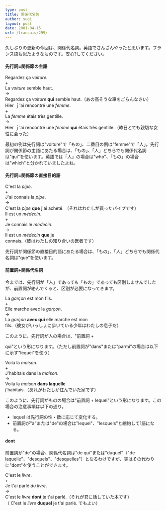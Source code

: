 ```yaml
---
type: post
title: 関係代名詞
author: sugi
layout: post
date: 2001-04-15
url: /francais/299/
---
```

久しぶりの更新の今回は、関係代名詞。英語でさんざんやったと思います。フランス語も似たようなものです。安心?してください。

#### 先行詞=関係節の主語

<div class="example">
  Regardez &ccedil;a <em>voiture.</em><br /> +<br /> La <em>voiture</em> semble haut.<br /> &rarr;<br /> Regardez &ccedil;a <em>voiture</em> <strong>qui</strong> semble haut.（あの高そうな車をごらんなさい）
</div>

<div class="example">
  Hier ｊ'ai rencontr&eacute; une <em>femme</em>.<br /> +<br /> La <em>femme</em> &eacute;tais tr&egrave;s gentille.<br /> &rarr;<br /> Hier ｊ'ai rencontr&eacute; une <em>femme</em> <strong>qui</strong> &eacute;tais tr&egrave;s gentille.（昨日とても親切な女性に会った）
</div>

最初の例は先行詞は"voiture"で「もの」、二番目の例は"femme"で「人」。先行詞が関係節の主語にあたる場合は、「もの」、「人」どちらでも関係代名詞は"qui"を使います。英語では「人」の場合は"who"、「もの」の場合は"which"と分かれていましたよね。

#### 先行詞=関係節の直接目的語

<div class="example">
  C'est la <em>pipe</em>.<br /> +<br /> J'ai connais la <em>pipe</em>.<br /> &rarr;<br /> C'est la <em>pipe</em> <strong>que</strong> j'ai achet&eacute;. （それはわたしが買ったパイプです）
</div>

<div class="example">
  Il est un <em>m&eacute;decin</em>.<br /> +<br /> Je connais le <em>m&eacute;decin</em>.<br /> &rarr;<br /> Il est un <em>m&eacute;decin</em> <strong>que</strong> je<br /> connais.（彼はわたしの知り合いの医者です）
</div>

先行詞が関係節の直接目的語にあたる場合は、「もの」、「人」どちらでも関係代名詞は"que"を使います。

#### 前置詞+関係代名詞

今までは、先行詞が「人」であっても「もの」であっても区別しませんでしたが、前置詞が絡んでくると、区別が必要になってきます。

<div class="example">
  La <em>gar&ccedil;on</em> est mon fils.<br /> +<br /> Elle marche avec la <em>gar&ccedil;on</em>.<br /> &rarr;<br /> La <em>gar&ccedil;on</em> <strong>avec qui</strong> elle marche est mon<br /> fils.（彼女がいっしょに歩いている少年はわたしの息子だ）
</div>

このように、先行詞が人の場合は、"前置詞 +
  
qui"という形になります。（ただし前置詞が"dans"または"parmi"の場合は以下に示す"lequel"を使う）

<div class="example">
  Voila la <em>maison</em>.<br /> +<br /> J'habitais dans la <em>maison</em>.<br /> &rarr;<br /> Voila la <em>maison</em> <strong>dans laquelle</strong><br /> j'habitais.（あれがわたしが住んでいた家です）
</div>

このように、先行詞がものの場合は"前置詞 + lequel"という形になります。この場合の注意事項は以下の通り。

  * lequel は先行詞の性・数に応じて変化する。
  * 前置詞が"&agrave;"または"de"の場合は"lequel"、"lesquels"と縮約して1語になる。

#### dont

前置詞が"de"の場合、関係代名詞は"de qui"または"duquel"（"de laquelle"、"desquels"、"desquelles"）となるわけですが、実はその代わりに"dont"を使うことができます。

<div class="example">
  C'est le <em>livre</em>.<br /> +<br /> Je t'ai parl&eacute; <em>du livre</em>.<br /> &rarr;<br /> C'est le <em>livre</em> <strong>dont</strong> je t'ai parl&eacute;.（それが君に話していた本です）<br /> （ C'est le <em>livre</em> <strong>duquel</strong> je t'ai parl&eacute;. でもよい）
</div>
